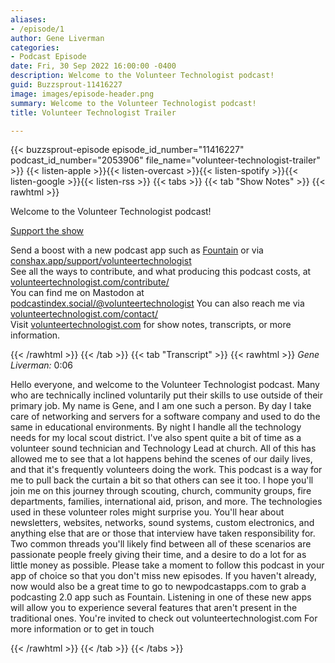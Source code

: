 ```yaml
---
aliases:
- /episode/1
author: Gene Liverman
categories:
- Podcast Episode
date: Fri, 30 Sep 2022 16:00:00 -0400
description: Welcome to the Volunteer Technologist podcast!
guid: Buzzsprout-11416227
image: images/episode-header.png
summary: Welcome to the Volunteer Technologist podcast!
title: Volunteer Technologist Trailer

---
```

{{< buzzsprout-episode episode_id_number="11416227" podcast_id_number="2053906" file_name="volunteer-technologist-trailer" >}}
{{< listen-apple >}}{{< listen-overcast >}}{{< listen-spotify >}}{{< listen-google >}}{{< listen-rss >}}
{{< tabs >}}
{{< tab "Show Notes" >}}
{{< rawhtml >}}
<p>Welcome to the Volunteer Technologist podcast!</p><a rel="payment" href="https://www.buzzsprout.com/2053906/support">Support the show</a><p>Send a boost with a new podcast app such as <a href='https://fountain.fm/genebean?code=5cb3b5f06a'>Fountain</a> or via <a href='https://conshax.app/support/volunteertechnologist'>conshax.app/support/volunteertechnologist</a><br/>See all the ways to contribute, and what producing this podcast costs, at <a href='https://www.volunteertechnologist.com/contribute/'>volunteertechnologist.com/contribute/</a><br/>You can find me on Mastodon at <a href='https://podcastindex.social/@volunteertechnologist'>podcastindex.social/@volunteertechnologist</a> You can also reach me via <a href='https://www.volunteertechnologist.com/contact/'>volunteertechnologist.com/contact/</a><br/>Visit <a href='https://www.volunteertechnologist.com/'>volunteertechnologist.com</a> for show notes, transcripts, or more information.</p>
{{< /rawhtml >}}
{{< /tab >}}
{{< tab "Transcript" >}}
{{< rawhtml >}}
  <cite>Gene Liverman:</cite>
  <time>0:06</time>
  <p>Hello everyone, and welcome to the Volunteer Technologist podcast. Many who are technically inclined voluntarily put their skills to use outside of their primary job. My name is Gene, and I am one such a person. By day I take care of networking and servers for a software company and used to do the same in educational environments. By night I handle all the technology needs for my local scout district. I&#39;ve also spent quite a bit of time as a volunteer sound technician and Technology Lead at church. All of this has allowed me to see that a lot happens behind the scenes of our daily lives, and that it&#39;s frequently volunteers doing the work. This podcast is a way for me to pull back the curtain a bit so that others can see it too. I hope you&#39;ll join me on this journey through scouting, church, community groups, fire departments, families, international aid, prison, and more. The technologies used in these volunteer roles might surprise you. You&#39;ll hear about newsletters, websites, networks, sound systems, custom electronics, and anything else that are or those that interview have taken responsibility for. Two common threads you&#39;ll likely find between all of these scenarios are passionate people freely giving their time, and a desire to do a lot for as little money as possible. Please take a moment to follow this podcast in your app of choice so that you don&#39;t miss new episodes. If you haven&#39;t already, now would also be a great time to go to newpodcastapps.com to grab a podcasting 2.0 app such as Fountain. Listening in one of these new apps will allow you to experience several features that aren&#39;t present in the traditional ones. You&#39;re invited to check out volunteertechnologist.com For more information or to get in touch</p>

{{< /rawhtml >}}
{{< /tab >}}
{{< /tabs >}}
